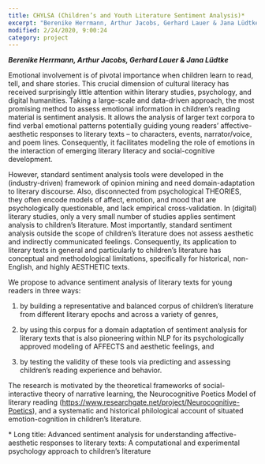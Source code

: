 ```yaml
---
title: CHYLSA (Children’s and Youth Literature Sentiment Analysis)*
excerpt: "Berenike Herrmann, Arthur Jacobs, Gerhard Lauer & Jana Lüdtke"
modified: 2/24/2020, 9:00:24
category: project
---
```


***Berenike Herrmann, Arthur Jacobs, Gerhard Lauer & Jana Lüdtke***

Emotional involvement is of pivotal importance when children learn to read, tell, and share stories. This crucial dimension of cultural literacy has received surprisingly little attention within literary studies, psychology, and digital humanities. Taking a large-scale and data-driven approach, the most promising method to assess emotional information in children’s reading material is sentiment analysis. It allows the analysis of larger text corpora to find verbal emotional patterns potentially guiding young readers’ affective-aesthetic responses to literary texts – to characters, events, narrator/voice, and poem lines. Consequently, it facilitates modeling the role of emotions in the interaction of emerging literary literacy and social-cognitive development.

However, standard sentiment analysis tools were developed in the (industry-driven) framework of opinion mining and need domain-adaptation to literary discourse. Also, disconnected from psychological THEORIES, they often encode models of affect, emotion, and mood that are psychologically questionable, and lack empirical cross-validation. In (digital) literary studies, only a very small number of studies applies sentiment analysis to children’s literature. Most importantly, standard sentiment analysis outside the scope of children’s literature does not assess aesthetic and indirectly communicated feelings. Consequently, its application to literary texts in general and particularly to children’s literature has conceptual and methodological limitations, specifically for historical, non-English, and highly AESTHETIC texts.

We propose to advance sentiment analysis of literary texts for young readers in three ways:

1) by building a representative and balanced corpus of children’s literature from different literary epochs and across a variety of genres,

2) by using this corpus for a domain adaptation of sentiment analysis for literary texts that is also pioneering within NLP for its psychologically approved modeling of AFFECTS and aesthetic feelings, and

3) by testing the validity of these tools via predicting and assessing children’s reading experience and behavior.

The research is motivated by the theoretical frameworks of social-interactive theory of narrative learning, the Neurocognitive Poetics Model of literary reading (https://www.researchgate.net/project/Neurocognitive-Poetics), and a systematic and historical philological account of situated emotion-cognition in children’s literature.

\* Long title: Advanced sentiment analysis for understanding affective-aesthetic responses to literary texts: A computational and experimental psychology approach to children’s literature

